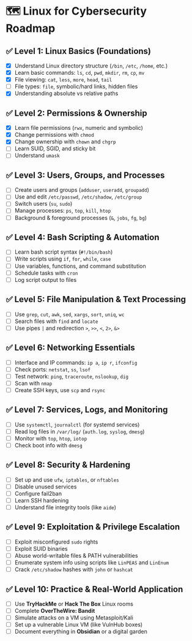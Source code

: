 
# 🗺️ Linux for Cybersecurity Roadmap

## ✅ Level 1: Linux Basics (Foundations)
- [x] Understand Linux directory structure (`/bin`, `/etc`, `/home`, etc.)
- [x] Learn basic commands: `ls`, `cd`, `pwd`, `mkdir`, `rm`, `cp`, `mv`
- [x] File viewing: `cat`, `less`, `more`, `head`, `tail`
- [ ] File types: `file`, symbolic/hard links, hidden files
- [x] Understanding absolute vs relative paths

## ✅ Level 2: Permissions & Ownership
- [x] Learn file permissions (`rwx`, numeric and symbolic)
- [x] Change permissions with `chmod`
- [x] Change ownership with `chown` and `chgrp`
- [ ] Learn SUID, SGID, and sticky bit
- [ ] Understand `umask`

## ✅ Level 3: Users, Groups, and Processes
- [ ] Create users and groups (`adduser`, `useradd`, `groupadd`)
- [ ] Use and edit `/etc/passwd`, `/etc/shadow`, `/etc/group`
- [ ] Switch users (`su`, `sudo`)
- [ ] Manage processes: `ps`, `top`, `kill`, `htop`
- [ ] Background & foreground processes (`&`, `jobs`, `fg`, `bg`)

## ✅ Level 4: Bash Scripting & Automation
- [ ] Learn bash script syntax (`#!/bin/bash`)
- [ ] Write scripts using `if`, `for`, `while`, `case`
- [ ] Use variables, functions, and command substitution
- [ ] Schedule tasks with `cron`
- [ ] Log script output to files

## ✅ Level 5: File Manipulation & Text Processing
- [ ] Use `grep`, `cut`, `awk`, `sed`, `xargs`, `sort`, `uniq`, `wc`
- [ ] Search files with `find` and `locate`
- [ ] Use pipes `|` and redirection `>`, `>>`, `<`, `2>`, `&>`

## ✅ Level 6: Networking Essentials
- [ ] Interface and IP commands: `ip a`, `ip r`, `ifconfig`
- [ ] Check ports: `netstat`, `ss`, `lsof`
- [ ] Test network: `ping`, `traceroute`, `nslookup`, `dig`
- [ ] Scan with `nmap`
- [ ] Create SSH keys, use `scp` and `rsync`

## ✅ Level 7: Services, Logs, and Monitoring
- [ ] Use `systemctl`, `journalctl` (for systemd services)
- [ ] Read log files in `/var/log/` (`auth.log`, `syslog`, `dmesg`)
- [ ] Monitor with `top`, `htop`, `iotop`
- [ ] Check boot info with `dmesg`

## ✅ Level 8: Security & Hardening
- [ ] Set up and use `ufw`, `iptables`, or `nftables`
- [ ] Disable unused services
- [ ] Configure fail2ban
- [ ] Learn SSH hardening
- [ ] Understand file integrity tools (like `aide`)

## ✅ Level 9: Exploitation & Privilege Escalation
- [ ] Exploit misconfigured `sudo` rights
- [ ] Exploit SUID binaries
- [ ] Abuse world-writable files & PATH vulnerabilities
- [ ] Enumerate system info using scripts like `LinPEAS` and `LinEnum`
- [ ] Crack `/etc/shadow` hashes with `john` or `hashcat`

## ✅ Level 10: Practice & Real-World Application
- [ ] Use **TryHackMe** or **Hack The Box** Linux rooms
- [ ] Complete **OverTheWire: Bandit**
- [ ] Simulate attacks on a VM using Metasploit/Kali
- [ ] Set up a vulnerable Linux VM (like VulnHub boxes)
- [ ] Document everything in **Obsidian** or a digital garden

